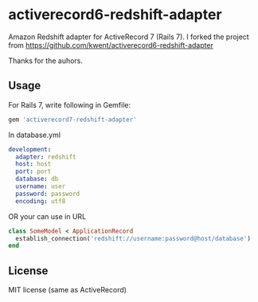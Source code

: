 activerecord6-redshift-adapter
==============================

Amazon Redshift adapter for ActiveRecord 7 (Rails 7).
I forked the project from https://github.com/kwent/activerecord6-redshift-adapter

Thanks for the auhors.

Usage
-------------------

For Rails 7, write following in Gemfile:

```ruby
gem 'activerecord7-redshift-adapter'
```

In database.yml

```YAML
development:
  adapter: redshift
  host: host
  port: port
  database: db
  username: user
  password: password
  encoding: utf8
```

OR your can use in URL
```ruby
class SomeModel < ApplicationRecord
  establish_connection('redshift://username:password@host/database')
end
```

License
---------

MIT license (same as ActiveRecord)

